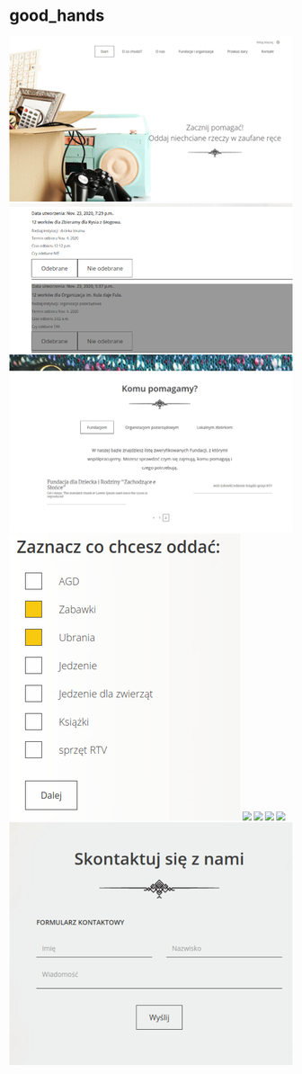 # good_hands


![](photosre/indexpage.png)
![](photosre/listd.png)
![](photosre/pag1.png)
![](photosre/fr1.png)
![](photosre/fd2.png)
![](photosre/fd3.png)
![](photosre/fd4.png)
![](photosre/fd5.png)
![](photosre/conf.png)
